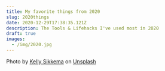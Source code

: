 ```yaml
---
title: My favorite things from 2020
slug: 2020things
date: 2020-12-29T17:38:35.121Z
description: The Tools & Lifehacks I've used most in 2020
draft: true
images:
  - /img/2020.jpg
---
```

Photo by [Kelly Sikkema](https://unsplash.com/@kellysikkema?utm_source=unsplash&utm_medium=referral&utm_content=creditCopyText) on [Unsplash](https://unsplash.com/s/photos/2020?utm_source=unsplash&utm_medium=referral&utm_content=creditCopyText)